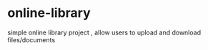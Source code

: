 # online-library
simple online library project , allow users to upload and download files/documents
